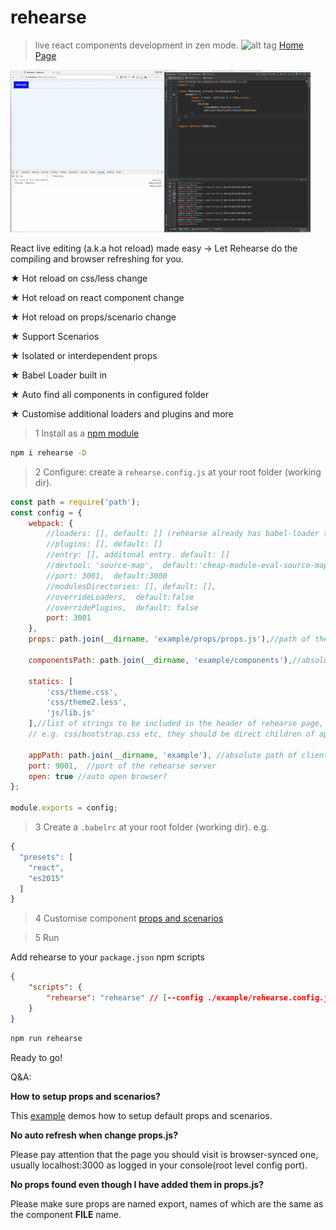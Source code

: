 # rehearse
>live react components development in zen mode.
![alt tag](https://travis-ci.org/cashsun/rehearse.svg?branch=master)
[Home Page](http://cashsun.github.io/rehearse/)

![alt tag](https://raw.githubusercontent.com/cashsun/rehearse/master/demo.gif)

React live editing (a.k.a hot reload) made easy -> Let Rehearse do the compiling and browser refreshing for you.

★ Hot reload on css/less change

★ Hot reload on react component change

★ Hot reload on props/scenario change

★ Support Scenarios

★ Isolated or interdependent props

★ Babel Loader built in

★ Auto find all components in configured folder

★ Customise additional loaders and plugins and more



>1 Install as a [npm module](https://www.npmjs.com/package/rehearse)

```bash
npm i rehearse -D

```

>2 Configure: create a `rehearse.config.js` at your root folder (working dir).

```javascript
const path = require('path');
const config = {
    webpack: {
        //loaders: [], default: [] (rehearse already has babel-loader that reads .babelrc at your working directory)
        //plugins: [], default: []
        //entry: [], additonal entry. default: []
        //devtool: 'source-map',  default:'cheap-module-eval-source-map'
        //port: 3001,  default:3000
        //modulesDirectories: [], default: [],
        //overrideLoaders,  default:false
        //overridePlugins,  default: false
        port: 3001
    },
    props: path.join(__dirname, 'example/props/props.js'),//path of the props file, mandatory

    componentsPath: path.join(__dirname, 'example/components'),//absolute path of components, mandatory

    statics: [
        'css/theme.css',
        'css/theme2.less',
        'js/lib.js'
    ],//list of strings to be included in the header of rehearse page,
    // e.g. css/bootstrap.css etc, they should be direct children of appPath

    appPath: path.join(__dirname, 'example'), //absolute path of client folder, mandatory if statics is not empty
    port: 9001,  //port of the rehearse server
    open: true //auto open browser?
};

module.exports = config;

```


>3 Create a `.babelrc` at your root folder (working dir). e.g.

```javascript
{
  "presets": [
    "react",
    "es2015"
  ]
}

```


>4 Customise component [props and scenarios](https://github.com/cashsun/rehearse/blob/master/example/props/props.js)


>5 Run

Add rehearse to your `package.json` npm scripts
```json
{
    "scripts": {
        "rehearse": "rehearse" // [--config ./example/rehearse.config.js]
    }
}
```

```bash
npm run rehearse
```
Ready to go!


Q&A:

**How to setup props and scenarios?**

This [example](https://github.com/cashsun/rehearse/blob/master/example/props/props.js) demos how to setup default props and scenarios.


**No auto refresh when change props.js?**

Please pay attention that the page you should visit is browser-synced one, usually localhost:3000 as logged in your console(root level config port).


**No props found even though I have added them in props.js?**

Please make sure props are named export, names of which are the same as the component **FILE** name.
